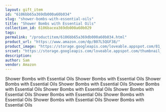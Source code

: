 ```yaml
---
layout: gift_item
id: "6106bb65a369db000a60b034"
slug: "shower-bombs-with-essential-oils"
title: "Shower Bombs with Essential Oils"
collection_id: 6106bacea369db000a60b029
tags: 
permalink: "/productitem/6106bb65a369db000a60b034.html"
product_url: "https://www.amazon.com/dp/B07L5QGF38/"
product_image: "https://storage.googleapis.com/loveable.appspot.com/81_D6w_Xj_a_LS_AC_SL_1500_68b2884e17/81_D6w_Xj_a_LS_AC_SL_1500_68b2884e17.jpg"
srcset: "https://storage.googleapis.com/loveable.appspot.com/thumbnail_81_D6w_Xj_a_LS_AC_SL_1500_68b2884e17/thumbnail_81_D6w_Xj_a_LS_AC_SL_1500_68b2884e17.jpg 156w, https://storage.googleapis.com/loveable.appspot.com/large_81_D6w_Xj_a_LS_AC_SL_1500_68b2884e17/large_81_D6w_Xj_a_LS_AC_SL_1500_68b2884e17.jpg 1000w, https://storage.googleapis.com/loveable.appspot.com/medium_81_D6w_Xj_a_LS_AC_SL_1500_68b2884e17/medium_81_D6w_Xj_a_LS_AC_SL_1500_68b2884e17.jpg 750w, https://storage.googleapis.com/loveable.appspot.com/small_81_D6w_Xj_a_LS_AC_SL_1500_68b2884e17/small_81_D6w_Xj_a_LS_AC_SL_1500_68b2884e17.jpg 500w"
description: 
author: Sam
vendor: Amazon
---
```

Shower Bombs with Essential Oils Shower Bombs with Essential Oils Shower Bombs with Essential Oils Shower Bombs with Essential Oils Shower Bombs with Essential Oils Shower Bombs with Essential Oils Shower Bombs with Essential Oils Shower Bombs with Essential Oils Shower Bombs with Essential Oils Shower Bombs with Essential Oils Shower Bombs with Essential Oils 